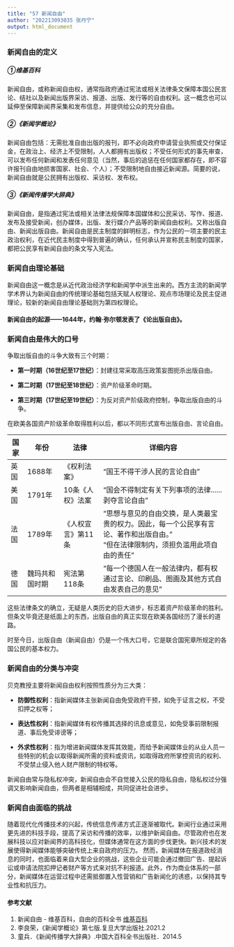 ```yaml
---
title: "57 新闻自由"
author: "202213093035 张丹宁"
output: html_document
---
```


###  新闻自由的定义 
##### ①维基百科
新闻自由，或称新闻自由权，通常指政府通过宪法或相关法律条文保障本国公民言论、结社以及新闻出版界采访、报道、出版、发行等的自由权利。这一概念也可以延伸至保障新闻界采集和发布信息，并提供给公众的充分自由。

##### ②《新闻学概论》
新闻自由包括：无需批准自由出版的报刊，即不必向政府申请营业执照或交付保证金，在政治上、经济上不受限制，人人都拥有出版权；不受任何形式的事先审查，可以发布任何新闻和发表任何意见（当然，事后的追惩在任何国家都存在，即不容许报刊自由地损害国家、社会、个人）；不受限制地自由接近新闻源。简要的说，新闻自由就是公民拥有出版权、采访权、发布权。

##### ③《新闻传播学大辞典》
新闻自由，是指通过宪法或相关法律法规保障本国媒体和公民采访、写作、报道、发布及接受新闻，创办媒体，出版、发行媒介产品等的新闻自由权利。又称出版自由、新闻出版自由。新闻自由是民主制度的鲜明标志，作为公民的一项主要的民主政治权利，在近代民主制度中得到普遍的确认，任何承认并宣称民主制度的国家，都把公民享有新闻自由的条文写入宪法。

###  新闻自由理论基础 
新闻自由这一概念是从近代政治经济学和新闻学中派生出来的。西方主流的新闻学学术界认为新闻自由的传统理论基础包括天赋人权理论、观点市场理论及民主促进理论，较新的新闻自由理论基础则为第四权理论。

####  新闻自由的起源——1644年，约翰·弥尔顿发表了《论出版自由》。 

###  新闻自由是伟大的口号 
争取出版自由的斗争大致有三个时期：

- **第一时期（16世纪至17世纪）**：封建往常采取高压政策妄图扼杀出版自由。

- **第二时期（17世纪至18世纪）**：资产阶级革命时期。

- **第三时期（17世纪至19世纪）**：为反对资产阶级政府控制，争取出版自由的斗争。

在欧美各国资产阶级革命取得胜利以后，都以不同形式宣布出版自由、言论自由。

| 国家 | 年份 |     法律          | 详细内容                                                                 |
|------|------|-------------------|--------------------------------------------------------------------------|
| 英国 | 1688年| 《权利法案》| “国王不得干涉人民的言论自由”                                           |
| 美国 | 1791年| 10条《人权》法案| “国会不得制定有关下列事项的法律......剥夺言论自由”                     |
| 法国 | 1789年| 《人权宣言》第11条| “思想与意见的自由交换，是人类最宝贵的权力。因此，每一个公民享有言论、著作和出版自由。”<br>“但在法律限制内，须担负滥用此项自由的责任” |
| 德国 | 魏玛共和国时期| 宪法第118条| “每一个德国人在一般法律内，都有权通过言论、印刷品、图画及其他方式自由发表自己的意见” |

这些法律条文的确立，无疑是人类历史的巨大进步，标志着资产阶级革命的胜利。但条文毕竟还是纸面上的东西，出版自由的真正实现在欧美各国经历了漫长的道路。

时至今日，出版自由（新闻自由）仍是一个伟大口号，它是联合国宪章所规定的各国公民的基本权力。

###  新闻自由的分类与冲突 
贝克教授主要将新闻自由权利按照性质分为三大类：

- **防御性权利**：指新闻媒体主张新闻自由免受政府干预，如免于证言之权，不受扣押之权等；

- **表达性权利**：指新闻媒体有权传播其选择的讯息或意见，如免受事前限制报道、事后免受诽谤等；

- **外求性权利**：指为增进新闻媒体发挥其效能，而给予新闻媒体业的从业人员一些特别的机会以取得新闻所需的资料或资讯，如取得政府所掌控资讯的权利、不受禁止侵入他人财产限制的特权等。

新闻自由常与隐私权冲突，新闻自由会不自觉接入公民的隐私自由，隐私权过分强调又影响新闻自由，但两者是相辅相成，共同促进社会进步。

###  新闻自由面临的挑战 
随着现代化传播技术的兴起，传统信息传递方式正逐渐被取代。新闻行业通过采用更先进的科技手段，提高了采访和传播的效率，以维护新闻自由。尽管政府也在发展科技以应对新闻界的高科技化，但媒体通常在这方面的步伐更快。新兴技术的发展使得新闻媒体能够突破传统上来自政府的压力。
然而，新闻媒体在报道政经消息的同时，也面临着来自大型企业的挑战，这些企业可能会通过撤回广告、提起诉讼或申请法院扣押记者财产等方式来对抗不利报道。此外，作为商业体系的一部分，新闻媒体在运营过程中还需抵御置入性营销和广告新闻化的诱惑，以保持其专业性和抗压力。

#### 参考文献 
1. 新闻自由 - 维基百科，自由的百科全书 [维基百科](https://wikipedia.org)
2. 李良荣，《新闻学概论》第七版.复旦大学出版社.2021.2
3. 童兵．《新闻传播学大辞典》.中国大百科全书出版社．2014.5
